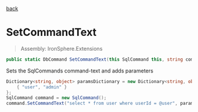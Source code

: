 ﻿

[back](/IronSphere.Extensions/types/SqlCommandExtensions)

# SetCommandText

> Assembly: IronSphere.Extensions

```csharp
public static DbCommand SetCommandText(this SqlCommand this, string command, Dictionary<string, object> parameters)
```

Sets the SqlCommands command-text and adds parameters

```csharp
Dictionary<string, object> paramsDictionary = new Dictionary<string, object>(){
    { "user", "admin" }
};
SqlCommand command = new SqlCommand();
command.SetCommandText("select * from user where userId = @user", paramsDictionary);
``` 